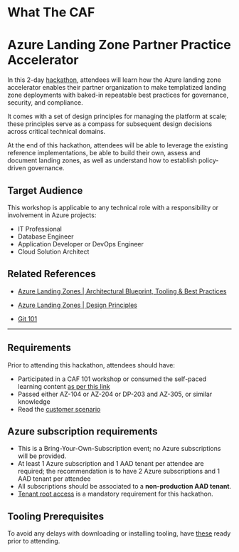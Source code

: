 # What The CAF

# Azure Landing Zone Partner Practice Accelerator

In this 2-day [hackathon](https://github.com/jonathan-vella/what-the-caf/blob/main/learning_path_modules/04_ALZ_Accelerator), attendees will learn how the Azure landing zone accelerator enables their partner organization to make templatized landing zone deployments with baked-in repeatable best practices for governance, security, and compliance.

It comes with a set of design principles for managing the platform at scale; these principles serve as a compass for subsequent design decisions across critical technical domains.

At the end of this hackathon, attendees will be able to leverage the existing reference implementations, be able to build their own, assess and document landing zones, as well as understand how to establish policy-driven governance.

## Target Audience

This workshop is applicable to any technical role with a responsibility or involvement in Azure projects:

- IT Professional
- Database Engineer
- Application Developer or DevOps Engineer
- Cloud Solution Architect

## Related References

- [Azure Landing Zones | Architectural Blueprint, Tooling & Best Practices](https://www.youtube.com/watch?v=VTnqUDMchXA)

- [Azure Landing Zones | Design Principles](https://learn.microsoft.com/en-us/azure/cloud-adoption-framework/ready/landing-zone/design-principles)

- [Git 101](https://www.youtube.com/watch?v=WBg9mlpzEYU)

---

## Requirements

Prior to attending this hackathon, attendees should have:

- Participated in a CAF 101 workshop or consumed the self-paced learning content [as per this link](https://github.com/jonathan-vella/what-the-caf#the-learning-path)
- Passed either AZ-104 or AZ-204 or DP-203 and AZ-305, or similar knowledge
- Read the [customer scenario](https://github.com/jonathan-vella/what-the-caf/blob/main/learning_path_modules/04_ALZ_Accelerator/module_04_customer_scenario.md)

## Azure subscription requirements

- This is a Bring-Your-Own-Subscription event; no Azure subscriptions will be provided.
- At least 1 Azure subscription and 1 AAD tenant per attendee are required; the recommendation is to have 2 Azure subscriptions and 1 AAD tenant per attendee
- All subscriptions should be associated to a **non-production AAD tenant**.
- [Tenant root access](https://github.com/Azure/Enterprise-Scale/wiki/Deploying-Enterprise-Scale-Pre-requisites) is a mandatory requirement for this hackathon.

## Tooling Prerequisites

To avoid any delays with downloading or installing tooling, have [these](https://github.com/jonathan-vella/what-the-caf/blob/main/agenda_and_requirements.md#tooling-prerequisites) ready prior to attending.
